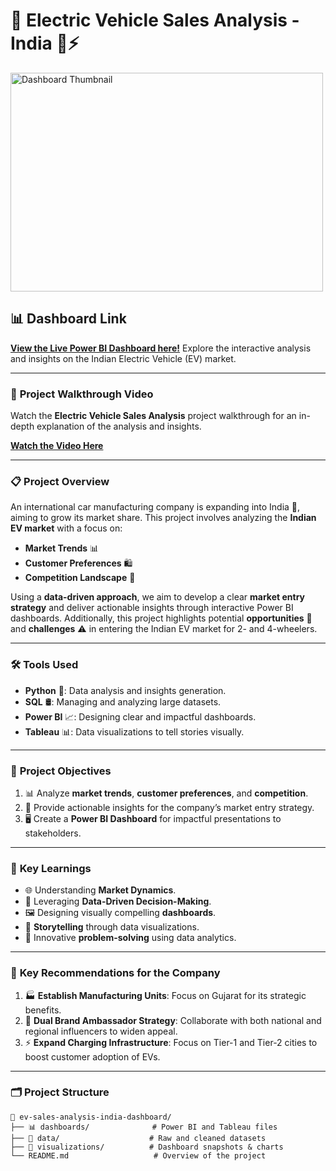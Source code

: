 # 🌟 Electric Vehicle Sales Analysis - India 🚗⚡️  
<img src="https://github.com/user-attachments/assets/9845910c-d199-40ff-b5c9-b6baa780525c" alt="Dashboard Thumbnail" width="500" height="350">

## 📊 Dashboard Link
[**View the Live Power BI Dashboard here!**]([https://app.powerbi.com/view?r=eyJrIjoiMTU0ZjhlYjUtMDhmOC00ZTk5LWJlOTktZjM3M2QxMWNiMGQzIiwidCI6ImM2ZTU0OWIzLTVmNDUtNDAzMi1hYWU5LWQ0MjQ0ZGM1YjJjNCJ9&pageName=7566ded2d4a4e771cfff](https://github.com/user-attachments/assets/3c56388d-3037-4645-8481-4a0b1ebe8da3))  
Explore the interactive analysis and insights on the Indian Electric Vehicle (EV) market.

---
### 🎥 **Project Walkthrough Video**

Watch the **Electric Vehicle Sales Analysis** project walkthrough for an in-depth explanation of the analysis and insights.

<a href="https://github.com/user-attachments/assets/3c56388d-3037-4645-8481-4a0b1ebe8da3" target="_blank">**Watch the Video Here**</a>

---

### 📋 **Project Overview**  

An international car manufacturing company is expanding into India 🚀, aiming to grow its market share. This project involves analyzing the **Indian EV market** with a focus on:  
- **Market Trends** 📊  
- **Customer Preferences** 🛍️  
- **Competition Landscape** 🏁  

Using a **data-driven approach**, we aim to develop a clear **market entry strategy** and deliver actionable insights through interactive Power BI dashboards. Additionally, this project highlights potential **opportunities** 🌟 and **challenges** ⚠️ in entering the Indian EV market for 2- and 4-wheelers.

---

### 🛠️ **Tools Used**  
- **Python** 🐍: Data analysis and insights generation.  
- **SQL** 🛢️: Managing and analyzing large datasets.  
- **Power BI** 📈: Designing clear and impactful dashboards.  
- **Tableau** 📊: Data visualizations to tell stories visually.

---

### 🎯 **Project Objectives**  
1. 📊 Analyze **market trends**, **customer preferences**, and **competition**.  
2. 🔎 Provide actionable insights for the company’s market entry strategy.  
3. 🖥️ Create a **Power BI Dashboard** for impactful presentations to stakeholders.  

---

### 🔑 **Key Learnings**  
- 🌐 Understanding **Market Dynamics**.  
- 🧠 Leveraging **Data-Driven Decision-Making**.  
- 🖼️ Designing visually compelling **dashboards**.  
- 📖 **Storytelling** through data visualizations.  
- 🎨 Innovative **problem-solving** using data analytics.  

---

### 📌 **Key Recommendations for the Company**  
1. 🏭 **Establish Manufacturing Units**: Focus on Gujarat for its strategic benefits.  
2. 🌟 **Dual Brand Ambassador Strategy**: Collaborate with both national and regional influencers to widen appeal.  
3. ⚡ **Expand Charging Infrastructure**: Focus on Tier-1 and Tier-2 cities to boost customer adoption of EVs.

---

### 🗂️ **Project Structure**  

```plaintext
📁 ev-sales-analysis-india-dashboard/
├── 📊 dashboards/              # Power BI and Tableau files 
├── 📂 data/                    # Raw and cleaned datasets
├── 📁 visualizations/          # Dashboard snapshots & charts 
└── README.md                   # Overview of the project
